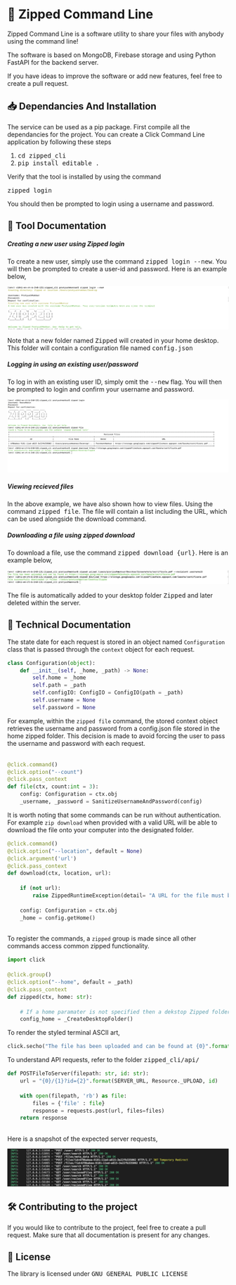 # :speech_balloon: Zipped Command Line 
Zipped Command Line is a software utility to share your files with anybody using the command line! 

The software is based on MongoDB, Firebase storage and using Python FastAPI for the backend server. 

If you have ideas to improve the software or add new features, feel free to create a pull request.


## :inbox_tray: Dependancies And Installation 
The service can be used as a pip package. First compile all the dependancies for the project. You can create a Click Command Line application by following these steps
1. <kbd>cd zipped_cli</kbd> 
2. <kbd>pip install editable .</kbd>

Verify that the tool is installed by using the command 

<kbd>zipped login</kbd>

You should then be prompted to login using a username and password. 


## :electric_plug: Tool Documentation
##### Creating a new user using Zipped login

To create a new user, simply use the command <kbd>zipped login --new</kbd>. You will then be prompted to create a user-id and password. Here is an example below,

![Alt text](./zipped_cli/assets/NewLogin.png)

Note that a new folder named <kbd>Zipped</kbd> will created in your home desktop. This folder will contain a configuration file named <kbd>config.json</kbd> 

##### Logging in using an existing user/password
To log in with an existing user ID, simply omit the <kbd>--new</kbd> flag. You will then be prompted to login and confirm your username and password.
 
![Alt text](./zipped_cli/assets/LoginAndViewFiles.png)

##### Viewing recieved files
In the above example, we have also shown how to view files. Using the command <kbd>zipped file</kbd>. The file will contain a list including the URL, which can be used alongside the download command. 

##### Downloading a file using zipped download 
To download a file, use the command <kbd>zipped download {url}</kbd>. Here is an example below, 

![Alt text](./zipped_cli/assets/ZippedDownload.png)

The file is automatically added to your desktop folder <kbd>Zipped</kbd> and later deleted within the server. 
## :pushpin: Technical Documentation
The state date for each request is stored in an object named  ```Configuration``` class that is passed through the ```context``` object for each request.

```python
class Configuration(object):
    def __init__(self, _home, _path) -> None:
        self.home = _home
        self.path = _path
        self.configIO: ConfigIO = ConfigIO(path = _path)
        self.username = None
        self.password = None

```

For example, within the ```zipped file``` command, the stored context object retrieves the username and password from a config.json file stored in the home zipped folder. This decision is made to avoid forcing the user to pass the username and password with each request.
```python

@click.command()
@click.option("--count")
@click.pass_context
def file(ctx, count:int = 3):
    config: Configuration = ctx.obj
    _username, _password = SanitizeUsernameAndPassword(config)

```
It is worth noting that some commands can be run without authentication. For example ```zip download``` when provided with a valid URL will be able to download the file onto your computer into the designated folder.

```python
@click.command()
@click.option("--location", default = None)
@click.argument('url')
@click.pass_context
def download(ctx, location, url):

    if (not url):
        raise ZippedRuntimeException(detail= "A URL for the file must be specified")

    config: Configuration = ctx.obj
    _home = config.getHome()
    
```

To register the commands, a ```zipped``` group is made since all other commands access common zipped functionality. 

```python
import click 

@click.group()
@click.option("--home", default = _path)
@click.pass_context
def zipped(ctx, home: str):

    # If a home paramater is not specified then a dekstop Zipped folder created is used as home
    config_home = _CreateDesktopFolder()

```
To render the styled terminal ASCII art,   

```python
click.secho("The file has been uploaded and can be found at {0}".format(download_url), fg='green')
```
To understand API requests, refer to the folder <kbd>zipped_cli/api/</kbd>
```python
def POSTFileToServer(filepath: str, id: str):
    url = "{0}/{1}?id={2}".format(SERVER_URL, Resource._UPLOAD, id)

    with open(filepath, 'rb') as file:
        files = {'file' : file}
        response = requests.post(url, files=files)  
    return response
    

```
Here is a snapshot of the expected server requests, 

![Alt text](./zipped_cli/assets/ExpectedServerRequests.png)
## :hammer_and_wrench: Contributing to the project
If you would like to contribute to the project, feel free to create a pull request. Make sure that all documentation is present for any changes.  
## :scroll: License
The library is licensed under <kbd>GNU GENERAL PUBLIC LICENSE</kbd>
